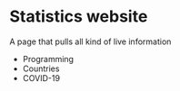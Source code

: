 # Statistics website
A page that pulls all kind of live information
* Programming
* Countries
* COVID-19
